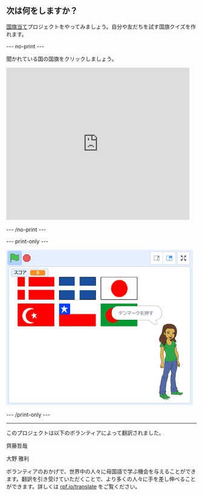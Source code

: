 ## 次は何をしますか？

[国旗当て](https://projects.raspberrypi.org/ja-JP/projects/guess-the-flag?utm_source=pathway&utm_medium=whatnext&utm_campaign=projects)プロジェクトをやってみましょう。自分や友だちを試す国旗クイズを作れます。

--- no-print ---

聞かれている国の国旗をクリックしましょう。

<div class="scratch-preview">
  <iframe allowtransparency="true" width="485" height="402" src="https://scratch.mit.edu/projects/embed/276891625/?autostart=false" frameborder="0" scrolling="no"></iframe>
</div>

--- /no-print ---

--- print-only ---

![完成したゲーム](images/finished-game.png)

--- /print-only ---


***
このプロジェクトは以下のボランティアによって翻訳されました。

齊藤哲哉

大野 雅利

ボランティアのおかげで、世界中の人々に母国語で学ぶ機会を与えることができます。翻訳を引き受けていただくことで、より多くの人々に手を差し伸べることができます。詳しくは [rpf.io/translate](https://rpf.io/translate) をご覧ください。